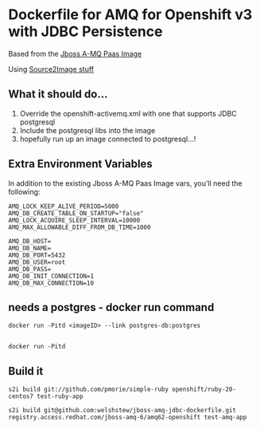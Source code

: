 # Dockerfile for AMQ for Openshift v3 with JDBC Persistence

Based from the [Jboss A-MQ Paas Image](https://docs.openshift.com/enterprise/3.1/using_images/xpaas_images/a_mq.html)

Using [Source2Image stuff](https://github.com/openshift/source-to-image)

## What it should do...

1.  Override the openshift-activemq.xml with one that supports JDBC postgresql
2.  Include the postgresql libs into the image
3.  hopefully run up an image connected to postgresql...!


## Extra Environment Variables

In addition to the existing Jboss A-MQ Paas Image vars, you'll need the following:

	AMQ_LOCK_KEEP_ALIVE_PERIOD=5000
	AMQ_DB_CREATE_TABLE_ON_STARTUP="false"
	AMQ_LOCK_ACQUIRE_SLEEP_INTERVAL=10000
	AMQ_MAX_ALLOWABLE_DIFF_FROM_DB_TIME=1000

	AMQ_DB_HOST=
	AMQ_DB_NAME=
	AMQ_DB_PORT=5432
	AMQ_DB_USER=root
	AMQ_DB_PASS=
	AMQ_DB_INIT_CONNECTION=1
	AMQ_DB_MAX_CONNECTION=10

## needs a postgres - docker run command

	docker run -Pitd <imageID> --link postgres-db:postgres


	docker run -Pitd 

## Build it

	s2i build git://github.com/pmorie/simple-ruby openshift/ruby-20-centos7 test-ruby-app

	s2i build git@github.com:welshstew/jboss-amq-jdbc-dockerfile.git registry.access.redhat.com/jboss-amq-6/amq62-openshift test-amq-app